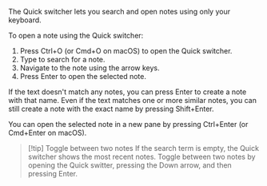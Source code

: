 The Quick switcher lets you search and open notes using only your keyboard. 

To open a note using the Quick switcher:

1. Press Ctrl+O (or Cmd+O on macOS) to open the Quick switcher.
1. Type to search for a note.
1. Navigate to the note using the arrow keys.
1. Press Enter to open the selected note.

If the text doesn't match any notes, you can press Enter to create a note with that name. Even if the text matches one or more similar notes, you can still create a note with the exact name by pressing Shift+Enter.

You can open the selected note in a new pane by pressing Ctrl+Enter (or Cmd+Enter on macOS).

> [!tip] Toggle between two notes
> If the search term is empty, the Quick switcher shows the most recent notes. Toggle between two notes by opening the Quick switter, pressing the Down arrow, and then pressing Enter.

